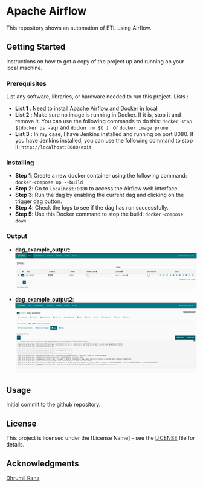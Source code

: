 # Apache Airflow 
This repository shows an automation of ETL using Airflow.

## Getting Started
Instructions on how to get a copy of the project up and running on your local machine.

### Prerequisites
List any software, libraries, or hardware needed to run this project.
 Lists : 
 - **List 1** : Need to install Apache Airflow and Docker in local
 - **List 2** : Make sure no image is running in Docker. If it is, stop it and remove it. You can use the following commands to do this: `docker stop $(docker ps -aq)` and `docker rm $( ) ` or `docker image prune`
- **List 3** : In my case, I have Jenkins installed and running on port 8080. If you have Jenkins installed, you can use the following command to stop it: `http://localhost:8080/exit`

### Installing
- **Step 1**: 
Create a new docker container using the following command: `docker-compose up --build`
- **Step 2**:
Go to `localhost:8080` to access the Airflow web interface.
- **Step 3**:
Run the dag by enabling the current dag and clicking on the trigger dag button.
- **Step 4**:
Check the logs to see if the dag has run successfully.
- **Step 5**:
Use this Docker command to stop the build: `docker-compose down`


### Output
- **dag_example_output**:
![alt text](Screenshots/image.png)

- **dag_example_output2**:
![alt text](Screenshots/image-1.png)


## Usage
Initial commit to the github repository.

## License
This project is licensed under the [License Name] - see the [LICENSE](LICENSE) file for details.

## Acknowledgments
[Dhrumil Rana](https://github.com/Dhrumil-Rana)